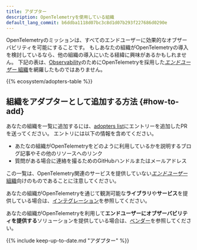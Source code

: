 ```yaml
---
title: アダプター
description: OpenTelemetryを使用している組織
default_lang_commit: b6ddba1118d07bc3c8d1d07b293f227686d0290e
---
```


OpenTelemetryのミッションは、すべてのエンドユーザーに効果的なオブザーバビリティを可能にすることです。
もしあなたの組織がOpenTelemetryの導入を検討しているなら、他の組織の導入にいたる経緯に興味があるかもしれません。
下記の表は、[Observability](/docs/concepts/observability-primer/)のためにOpenTelemetryを採用した[_エンドユーザー_ 組織](https://www.cncf.io/enduser/)を網羅したものではありません。

{{% ecosystem/adopters-table %}}

## 組織をアダプターとして追加する方法 {#how-to-add}

あなたの組織を一覧に追加するには、[adopters list]にエントリーを追加したPRを送ってください。
エントリには以下の情報を含めてください。

- あたなの組織がOpenTelemetryをどのように利用しているかを説明するブログ記事やその他のリソースへのリンク
- 質問がある場合に連絡を撮るためのGitHubハンドルまたはメールアドレス

この一覧は、OpenTelemetry関連のサービスを提供していない[_エンドユーザー_ 組織](https://www.cncf.io/enduser/)向けのものであることに注意してください。

あなたの組織がOpenTelemetryを通じて観測可能な**ライブラリ**や**サービス**を提供している場合は、[インテグレーション](/ecosystem/integrations/)を参照してください。

あなたの組織がOpenTelemetryを利用して**エンドユーザーにオブザーバビリティを提供する**ソリューションを提供している場合は、[ベンダー](/ecosystem/vendors/)を参照してください。

{{% include keep-up-to-date.md "アダプター" %}}

[adopters list]:
  https://github.com/open-telemetry/opentelemetry.io/tree/main/data/ecosystem/adopters.yaml
